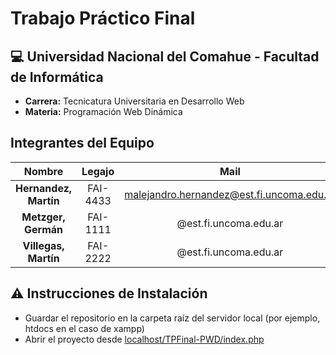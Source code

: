 # Trabajo Práctico Final

## :computer: Universidad Nacional del Comahue - Facultad de Informática

- **Carrera:** Tecnicatura Universitaria en Desarrollo Web
- **Materia:** Programación Web Dinámica

## Integrantes del Equipo

|        Nombre         |  Legajo  |                   Mail                    |                               GitHub                                |
| :-------------------: | :------: | :---------------------------------------: | :-----------------------------------------------------------------: |
| **Hernandez, Martín** | FAI-4433 | malejandro.hernandez@est.fi.uncoma.edu.ar |              [MartinCba](https://github.com/MartinCba)              |
|  **Metzger, Germán**  | FAI-1111 |           @est.fi.uncoma.edu.ar           |          [GermanMetzger](https://github.com/GermanMetzger)          |
| **Villegas, Martín**  | FAI-2222 |           @est.fi.uncoma.edu.ar           | [Martin-VillegasReibold](https://github.com/Martin-VillegasReibold) |

## :warning: Instrucciones de Instalación

- Guardar el repositorio en la carpeta raíz del servidor local (por ejemplo, htdocs en el caso de xampp)
- Abrir el proyecto desde [localhost/TPFinal-PWD/index.php](http://localhost/TPFinal-PWD/index.php)
